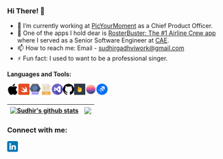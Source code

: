 ### Hi There! 👋

- 🔭 I’m currently working at [PicYourMoment](https://picyourmoment.nl/) as a Chief Product Officer.
- 📱 One of the apps I hold dear is [RosterBuster: The #1 Airline Crew app](https://apps.apple.com/us/app/rosterbuster-airline-crew-app/id1035558169#?platform=iphone) where I served as a Senior Software Engineer at [CAE](https://www.cae.com/).
- 📫 How to reach me: Email - sudhirgadhviwork@gmail.com
- ⚡ Fun fact: I used to want to be a professional singer.

**Languages and Tools:**  

[<img align="left" alt="iOS" width="26px" src="./icons/apple.png" />][ios]
[<img align="left" alt="Swift" width="26px" src="./icons/swift.png" />][swift]
[<img align="left" alt="React" width="26px" src="./icons/react.png" />][reactnative]
[<img align="left" alt="Javascript" width="26px" src="./icons/javascript.png" />][javascript]
[<img align="left" alt="Visual Studio Code" width="26px" src="./icons/visual-studio.png" />][vscode]
[<img align="left" alt="Github" width="26px" src="./icons/github.png" />][git]
[<img align="left" alt="Firebase" width="26px" src="./icons/firebase1.png" />][firebase]
[<img align="left" alt="Realm" width="26px" src="./icons/realm.png" />][realm]
[<img align="left" alt="Jira" width="26px" src="./icons/jira.png" />][jira]

<br />
<br />

| <a href="https://github.com/SudhirGadhvi/SudhirGadhvi/blob/main/README.md"><img align="center" src="https://github-readme-stats.vercel.app/api?username=sudhirgadhvi&show_icons=true&include_all_commits=true&count_private=true&theme=noctis_minimus&hide_border=true" alt="Sudhir's github stats" /></a> | <a href="https://github.com/SudhirGadhvi/SudhirGadhvi/blob/main/README.md"><img align="center" src="https://github-readme-stats.vercel.app/api/top-langs/?username=sudhirgadhvi&layout=compact&theme=buefy&hide_border=true" /></a> |
| ------------- | ------------- |


### Connect with me:
[<img align="left" alt="sudhirgadhvi | LinkedIn" width="25px" src="./icons/linkedin.png" />][linkedin]

[linkedin]: https://www.linkedin.com/in/sudhirgadhvi7/
[swift]: https://docs.swift.org/swift-book/LanguageGuide/TheBasics.html
[ios]: https://developer.apple.com/ios/
[vscode]: https://code.visualstudio.com
[reactnative]: https://reactnative.dev
[javascript]: https://developer.mozilla.org/en-US/docs/Web/JavaScript
[git]: https://github.com/SudhirGadhvi/SudhirGadhvi/blob/main/README.md
[firebase]: https://firebase.google.com
[realm]: https://realm.io
[jira]: https://www.atlassian.com/software/jira
